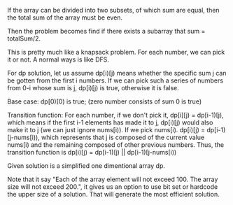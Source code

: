 
If the array can be divided into two subsets, of which sum are equal, then the total sum of the array must be even.

Then the problem becomes find if there exists a subarray that sum = totalSum/2.

This is pretty much like a knapsack problem. For each number, we can pick it or not. A normal ways is like DFS.

For dp solution, let us assume dp[i)[j) means whether the specific sum j can be gotten from the first i numbers. If we can pick such a series of numbers from 0-i whose sum is j, dp[i)[j) is true, otherwise it is false.

Base case: dp[0)[0) is true; (zero number consists of sum 0 is true)

Transition function: For each number, if we don't pick it, dp[i][j) = dp[i-1)[j), which means if the first i-1 elements has made it to j, dp[i)[j) would also make it to j (we can just ignore nums[i)). If we pick nums[i). dp[i)[j) = dp[i-1)[j-nums[i)), which represents that j is composed of the current value nums[i) and the remaining composed of other previous numbers. Thus, the transition function is dp[i)[j) = dp[i-1)[j) || dp[i-1)[j-nums[i))

Given solution is a simplified one dimentional array dp.

Note that it say "Each of the array element will not exceed 100.
The array size will not exceed 200.", it gives us an option to use bit set or hardcode the upper size of a solution. That will generate the most efficient solution.